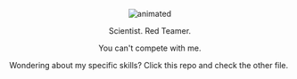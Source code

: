 
<p align="center">
  <img src="https://github.com/dante-tech/dante-tech/assets/148709693/bf0c8a64-f7cb-4e0e-9314-b1b33113c25b" alt="animated" />
</p>

<p align="center">
    Scientist. Red Teamer.
</p>
<p align="center">
  You can't compete with me.
</p>

Wondering about my specific skills? Click this repo and check the other file.
